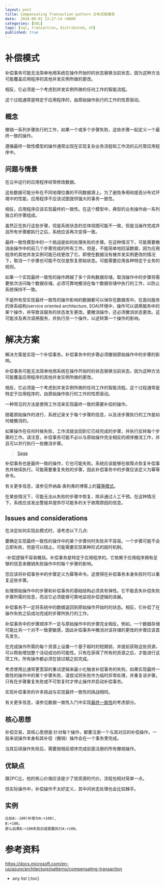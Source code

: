 ```yaml
---
layout: post
title: Compensating Transaction pattern 分布式锁事务
date:  2018-09-02 13:27:14 +0800
categories: [SQL]
tags: [sql, transaction, distributed, sh]
published: true
---
```


# 补偿模式

补偿事务可能无法简单地用系统在操作开始时的状态替换当前状态，因为这种方法可能覆盖应用程序的其他并发实例所做的更改。

相反，它必须是一个考虑到并发实例所做的任何工作的智能流程。

这个过程通常是特定于应用程序的，由原始操作执行的工作的性质驱动。

## 概念 

撤销一系列步骤执行的工作，如果一个或多个步骤失败，这些步骤一起定义一个最终一致的操作。

遵循最终一致性模型的操作通常出现在实现复杂业务流程和工作流的云托管应用程序中。

## 问题与情景

在云中运行的应用程序经常修改数据。

这些数据可能分布在不同地理位置的不同数据源上。为了避免争用和提高分布式环境中的性能，应用程序不应该试图提供强大的事务一致性。

相反，应用程序应该实现最终的一致性。在这个模型中，典型的业务操作由一系列独立的步骤组成。

虽然正在执行这些步骤，但是系统状态的总体视图可能不一致，但是当操作完成并且所有步骤都执行之后，系统应该再次变得一致。

最终一致性模型中的一个挑战是如何处理失败的步骤。在这种情况下，可能需要撤消由操作中的前几个步骤完成的所有工作。但是，不能简单地回滚数据，因为应用程序的其他并发实例可能已经更改了它。即使在数据没有被并发实例更改的情况下，取消一个步骤也可能不仅仅是恢复原始状态。可能需要应用各种特定于业务的规则。

如果一个实现最终一致性的操作跨越了多个异构数据存储，取消操作中的步骤将需要依次访问每个数据存储。必须可靠地撤消在每个数据存储中执行的工作，以防止系统保持不一致。

不是所有受实现最终一致性的操作影响的数据都可以保存在数据库中。在面向服务的体系结构(service oriented architecture, SOA)环境中，操作可以调用服务中的某个操作，并导致该服务的状态发生更改。要撤消操作，还必须撤消状态更改。这可能涉及再次调用服务，并执行另一个操作，以逆转第一个操作的影响。

# 解决方案

解决方案是实现一个补偿事务。补偿事务中的步骤必须撤销原始操作中的步骤的影响。

补偿事务可能无法简单地用系统在操作开始时的状态替换当前状态，因为这种方法可能覆盖应用程序的其他并发实例所做的更改。

相反，它必须是一个考虑到并发实例所做的任何工作的智能流程。这个过程通常是特定于应用程序的，由原始操作执行的工作的性质驱动。

一种常见的方法是使用工作流来实现最终一致的需要补偿的操作。

随着原始操作的进行，系统记录关于每个步骤的信息，以及该步骤执行的工作是如何被撤消的。

如果操作在任何时候失败，工作流就会回到它已经完成的步骤，并执行反转每个步骤的工作。请注意，补偿事务可能不必以与原始操作完全相反的顺序撤消工作，并且可以并行执行一些撤消步骤。

> [Saga](http://vasters.com/archive/Sagas.html)

补偿事务也是最终一致的操作，它也可能失败。系统应该能够在故障点恢复补偿事务并继续执行。可能需要重复失败的步骤，因此补偿事务中的步骤应该定义为幂等命令。

有关更多信息，请参见乔纳森·奥利弗的博客上的[幂等模式](http://blog.jonathanoliver.com/idempotency-patterns/)。

在某些情况下，可能无法从失败的步骤中恢复，除非通过人工干预。在这种情况下，系统应该发出警报并提供尽可能多的关于故障原因的信息。

## Issues and considerations

在决定如何实现此模式时，请考虑以下几点:

要确定实现最终一致性的操作中的某个步骤何时失败并不容易。一个步骤可能不会立即失败，但是可以阻止。可能需要实现某种形式的超时机制。

-补偿逻辑不容易概括。补偿事务是特定于应用程序的。它依赖于应用程序拥有足够的信息来撤销失败操作中的每个步骤的影响。

您应该将补偿事务中的步骤定义为幂等命令。这使得在补偿事务本身失败时可以重复这些步骤。

处理原始操作中的步骤和补偿事务的基础结构必须具有弹性。它不能丢失补偿失败步骤所需的信息，而且它必须能够可靠地监视补偿逻辑的进展。

补偿事务不一定将系统中的数据返回到原始操作开始时的状态。相反，它补偿了在操作失败之前成功完成的步骤所执行的工作。

补偿事务中的步骤顺序不一定与原始操作中的步骤完全相反。例如，一个数据存储可能比另一个对不一致更敏感，因此补偿事务中撤消对该存储的更改的步骤应该首先发生。

在完成操作所需的每个资源上设置一个基于超时的短期锁，并提前获取这些资源，可以帮助增加整个活动成功的可能性。只有在获得了所有的资源之后，才能进行这项工作。所有操作都必须在锁过期之前完成。

考虑使用比通常更宽容的重试逻辑来最小化触发补偿事务的失败。如果实现最终一致性的操作中的某个步骤失败，请尝试将失败作为临时异常处理，并重复该步骤。只有在步骤重复失败或不可恢复时才停止操作并启动补偿事务。

实现补偿事务的许多挑战与实现最终一致性的挑战相同。

有关更多信息，请参见数据一致性入门中实现[最终一致性](https://docs.microsoft.com/en-us/previous-versions/msp-n-p/dn589800(v=pandp.10))的考虑部分。

## 核心思想

补偿交易，其核心思想是:针对每个操作，都要注册一个与其对应的补偿操作。一般来说操作本身和其补偿（撤销）操作会在一个事务里完成。

当其后续操作失败后，需要按相反顺序完成前面注册的所有撤销操作。

## 优缺点

跟2PC比，他的核心价值应该是少了锁资源的代价。流程也相对简单一点。

但实际操作中，补偿操作不太好定义，其中间状态处理也会比较棘手。

## 实例

```
比如A:-100(补偿为A:+100),
B:+100。
那么如果B:+100失败后就需要执行A:+100。
```

# 参考资料

https://docs.microsoft.com/en-us/azure/architecture/patterns/compensating-transaction


* any list
{:toc}